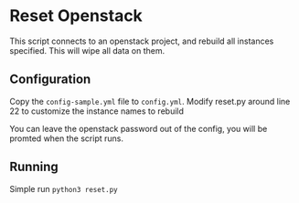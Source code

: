 # Reset Openstack


This script connects to an openstack project, and rebuild all instances specified. This will wipe all data on them.

## Configuration
Copy the `config-sample.yml` file to `config.yml`. Modify reset.py around line 22 to customize the instance names to rebuild

You can leave the openstack password out of the config, you will be promted when the script runs.


## Running
Simple run `python3 reset.py`